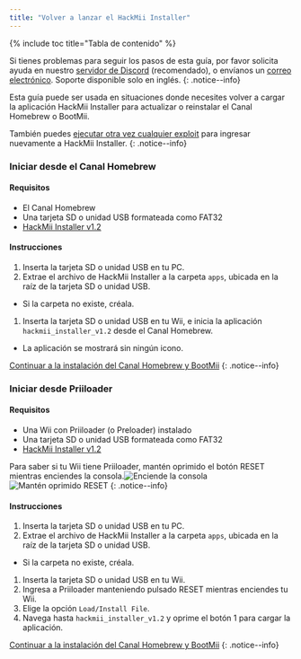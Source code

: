 ```yaml
---
title: "Volver a lanzar el HackMii Installer"
---
```


{% include toc title="Tabla de contenido" %}

Si tienes problemas para seguir los pasos de esta guía, por favor solicita ayuda en nuestro [servidor de Discord](https://discord.gg/rc24) (recomendado), o envíanos un [correo electrónico](mailto:support@riiconnect24.net). Soporte disponible solo en inglés.
{: .notice--info}

Esta guía puede ser usada en situaciones donde necesites volver a cargar la aplicación HackMii Installer para actualizar o reinstalar el Canal Homebrew o BootMii.

También puedes [ejecutar otra vez cualquier exploit](get-started) para ingresar nuevamente a HackMii Installer.
{: .notice--info}

### Iniciar desde el Canal Homebrew

#### Requisitos

- El Canal Homebrew
- Una tarjeta SD o unidad USB formateada como FAT32
- [HackMii Installer v1.2](https://bootmii.org/download/)

#### Instrucciones

1. Inserta la tarjeta SD o unidad USB en tu PC.
1. Extrae el archivo de HackMii Installer a la carpeta `apps`, ubicada en la raíz de la tarjeta SD o unidad USB.
  - Si la carpeta no existe, créala.
1. Inserta la tarjeta SD o unidad USB en tu Wii, e inicia la aplicación `hackmii_installer_v1.2` desde el Canal Homebrew.
  - La aplicación se mostrará sin ningún icono.

[Continuar a la instalación del Canal Homebrew y BootMii](hbc)
{: .notice--info}

### Iniciar desde Priiloader

#### Requisitos
- Una Wii con Priiloader (o Preloader) instalado
- Una tarjeta SD o unidad USB formateada como FAT32
- [HackMii Installer v1.2](https://bootmii.org/download/)

Para saber si tu Wii tiene Priiloader, mantén oprimido el botón RESET mientras enciendes la consola.![Enciende la consola](/images/Priiloader/on.jpg) ![Mantén oprimido RESET](/images/Priiloader/reset.jpg)
{: .notice--info}

#### Instrucciones

1. Inserta la tarjeta SD o unidad USB en tu PC.
1. Extrae el archivo de HackMii Installer a la carpeta `apps`, ubicada en la raíz de la tarjeta SD o unidad USB.
  - Si la carpeta no existe, créala.
1. Inserta la tarjeta SD o unidad USB en tu Wii.
1. Ingresa a Priiloader manteniendo pulsado RESET mientras enciendes tu Wii.
1. Elige la opción `Load/Install File`.
1. Navega hasta `hackmii_installer_v1.2` y oprime el botón 1 para cargar la aplicación.

[Continuar a la instalación del Canal Homebrew y BootMii](hbc)
{: .notice--info}

